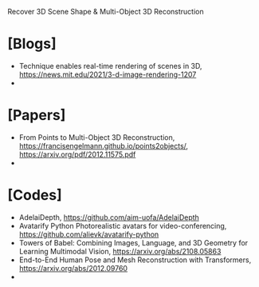 Recover 3D Scene Shape & Multi-Object 3D Reconstruction


# [Blogs]
+ Technique enables real-time rendering of scenes in 3D, https://news.mit.edu/2021/3-d-image-rendering-1207
+ 


# [Papers]
+ From Points to Multi-Object 3D Reconstruction, https://francisengelmann.github.io/points2objects/, https://arxiv.org/pdf/2012.11575.pdf
+ 

# [Codes]
+ AdelaiDepth, https://github.com/aim-uofa/AdelaiDepth
+ Avatarify Python Photorealistic avatars for video-conferencing, https://github.com/alievk/avatarify-python
+ Towers of Babel: Combining Images, Language, and 3D Geometry for Learning Multimodal Vision, https://arxiv.org/abs/2108.05863
+ End-to-End Human Pose and Mesh Reconstruction with Transformers, https://arxiv.org/abs/2012.09760
+ 
